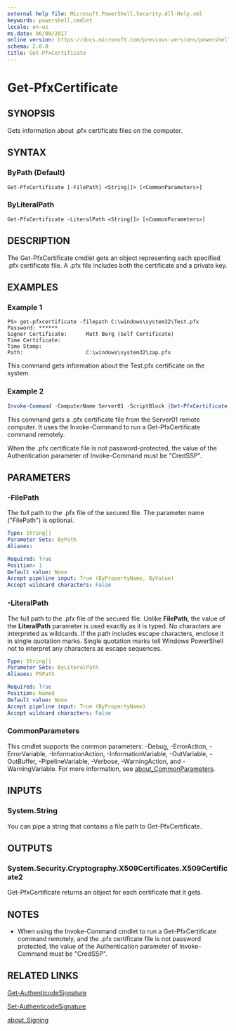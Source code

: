 ```yaml
---
external help file: Microsoft.PowerShell.Security.dll-Help.xml
keywords: powershell,cmdlet
locale: en-us
ms.date: 06/09/2017
online version: https://docs.microsoft.com/previous-versions/powershell/module/microsoft.powershell.security/get-pfxcertificate?view=powershell-3.0&WT.mc_id=ps-gethelp
schema: 2.0.0
title: Get-PfxCertificate
---
```

# Get-PfxCertificate

## SYNOPSIS

Gets information about .pfx certificate files on the computer.

## SYNTAX

### ByPath (Default)

```
Get-PfxCertificate [-FilePath] <String[]> [<CommonParameters>]
```

### ByLiteralPath

```
Get-PfxCertificate -LiteralPath <String[]> [<CommonParameters>]
```

## DESCRIPTION

The Get-PfxCertificate cmdlet gets an object representing each specified .pfx certificate file.
A .pfx file includes both the certificate and a private key.

## EXAMPLES

### Example 1

```
PS> get-pfxcertificate -filepath C:\windows\system32\Test.pfx
Password: ******
Signer Certificate:      Matt Berg (Self Certificate)
Time Certificate:
Time Stamp:
Path:                    C:\windows\system32\zap.pfx
```

This command gets information about the Test.pfx certificate on the system.

### Example 2

```powershell
Invoke-Command -ComputerName Server01 -ScriptBlock {Get-PfxCertificate -FilePath C:\Text\TestNoPassword.pfx} -Authentication CredSSP
```

This command gets a .pfx certificate file from the Server01 remote computer.
It uses the Invoke-Command to run a Get-PfxCertificate command remotely.

When the .pfx certificate file is not password-protected, the value of the Authentication parameter of Invoke-Command must be "CredSSP".

## PARAMETERS

### -FilePath

The full path to the .pfx file of the secured file.
The parameter name ("FilePath") is optional.

```yaml
Type: String[]
Parameter Sets: ByPath
Aliases:

Required: True
Position: 1
Default value: None
Accept pipeline input: True (ByPropertyName, ByValue)
Accept wildcard characters: False
```

### -LiteralPath

The full path to the .pfx file of the secured file.
Unlike **FilePath**, the value of the **LiteralPath** parameter is used exactly as it is typed.
No characters are interpreted as wildcards.
If the path includes escape characters, enclose it in single quotation marks.
Single quotation marks tell Windows PowerShell not to interpret any characters as escape sequences.

```yaml
Type: String[]
Parameter Sets: ByLiteralPath
Aliases: PSPath

Required: True
Position: Named
Default value: None
Accept pipeline input: True (ByPropertyName)
Accept wildcard characters: False
```

### CommonParameters

This cmdlet supports the common parameters: -Debug, -ErrorAction, -ErrorVariable, -InformationAction, -InformationVariable, -OutVariable, -OutBuffer, -PipelineVariable, -Verbose, -WarningAction, and -WarningVariable. For more information, see [about_CommonParameters](https://go.microsoft.com/fwlink/?LinkID=113216).

## INPUTS

### System.String

You can pipe a string that contains a file path to Get-PfxCertificate.

## OUTPUTS

### System.Security.Cryptography.X509Certificates.X509Certificate2

Get-PfxCertificate returns an object for each certificate that it gets.

## NOTES

- When using the Invoke-Command cmdlet to run a Get-PfxCertificate command remotely, and the .pfx certificate file is not password protected, the value of the Authentication parameter of Invoke-Command must be "CredSSP".

## RELATED LINKS

[Get-AuthenticodeSignature](Get-AuthenticodeSignature.md)

[Set-AuthenticodeSignature](Set-AuthenticodeSignature.md)

[about_Signing](../Microsoft.PowerShell.Core/About/about_Signing.md)


